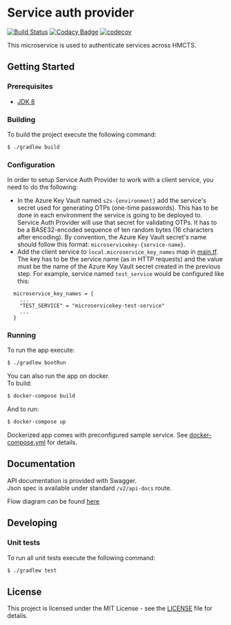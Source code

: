 # Service auth provider

[![Build Status](https://travis-ci.org/hmcts/service-auth-provider-app.svg?branch=master)](https://travis-ci.org/hmcts/service-auth-provider-app)
[![Codacy Badge](https://api.codacy.com/project/badge/Grade/0cb10a161dc24d0092470cda7c304c87)](https://app.codacy.com/app/HMCTS/service-auth-provider-app)
[![codecov](https://codecov.io/gh/hmcts/service-auth-provider-app/branch/master/graph/badge.svg)](https://codecov.io/gh/hmcts/service-auth-provider-app)

This microservice is used to authenticate services across HMCTS.

## Getting Started

### Prerequisites
- [JDK 8](https://java.com)
 
### Building
To build the project execute the following command:
```bash
$ ./gradlew build
```

### Configuration

In order to setup Service Auth Provider to work with a client service, you need to do the following:

* In the Azure Key Vault named `s2s-{environment}` add the service's secret used for generating OTPs (one-time passwords).
This has to be done in each environment the service is going to be deployed to. Service Auth Provider will use that secret
for validating OTPs. It has to be a BASE32-encoded sequence of ten random bytes (16 characters after encoding). By convention,
the Azure Key Vault secret's name should follow this format: `microservicekey-{service-name}`.
* Add the client service to `local.microservice_key_names` map in [main.tf](infrastructure/main.tf). The key has to be
the service name (as in HTTP requests) and the value must be the name of the Azure Key Vault secret created in the previous step.
For example, service named `test_service` would be configured like this:

```
  microservice_key_names = {
    ...
    "TEST_SERVICE" = "microservicekey-test-service"
    ...
  }
```

### Running
To run the app execute:
```bash
$ ./gradlew bootRun
```
You can also run the app on docker.  
To build:
```bash
$ docker-compose build
```
And to run:
```bash
$ docker-compose up
```
Dockerized app comes with preconfigured sample service. See [docker-compose.yml](docker-compose.yml) for details.

## Documentation
API documentation is provided with Swagger.  
Json spec is available under standard `/v2/api-docs` route.

Flow diagram can be found [here](docs/design.md)

## Developing

### Unit tests
To run all unit tests execute the following command:
```bash
$ ./gradlew test
```

## License
This project is licensed under the MIT License - see the [LICENSE](LICENSE.md) file for details.
